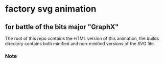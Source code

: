 # factory svg animation
## for battle of the bits major "GraphX"

The root of this repo contains the HTML version of this animation, the builds directory contains both minified and non-minified versions of the SVG file.

### Note

<script> and <style> are both in the SVG 1.1 specification and are perfectly reasonable tags to use on SVG graphics to be viewed on web browsers. While many other image viewers may have issues with the animated part of this SVG file, it was intended from the start that this entry would only be viewed in web browsers, since only recent web browsers have full implementations of the SVG spec.

### Description

All SVG elements/assets made in Inkscape, with some minor editing (such as ids of elements), with CSS and JS code added later. Animations are made using CSS3 keyframes/transitions and are controlled by the script which mostly involves resetting certain animated elements and setting random colour etc.

All animations are initially defined as CSS only keyframe animations which run once at the start when the file is first loaded, however using an "animationend" event listener on a dummy animation object which acts as a counter when most of the animations should be reset.

```javascript
el.style.animation = "none";
el.clientHeight;
el.style.animation = null;
```

This code is used to reset the animation of one element by first overwriting its pre-defined animation property with "none" and then "reflowing" the element by computing its clientHeight property which all SVG objects have. Finally, removing the `animation: none` property from the element makes the animation property return to its pre-defined state.

After the dummy animation is over and the "animationend" event fires, predefined elements in the array animatedObjects and pistonObjects are queried, found and the reset function applied, which starts the animation all over again, albeit with different CSS properties (such as changing fill values).

The sequence of animations themselves are controlled by CSS animation delay, running multiple animations on the same element which is supported in CSS3.

### Separate Animations

- The conveyor belts are animated by controlling the stroke-dashoffset property which is controllable via CSS, which replays infinitely. This works as the belt itself is a path with a dash applied.

- All the cube/piston animations are carefully sequenced so that they align correctly on time, which was a little bit difficult to do as the only thing you can control with CSS animations is the timing, delay and the animation itself.

- The pixelisation filter effect is created using two separate objects, the original note object and the already pixelised version, where a CSS animation changes the opacity/visibility of both objects at the same time, making it appear as if they changed as the note moves through the "filter". I used the steps() function to instantly change the opacity/visibility of the note objects, instead of gradually (which would happen using a timing function such as linear or ease-in-out).
